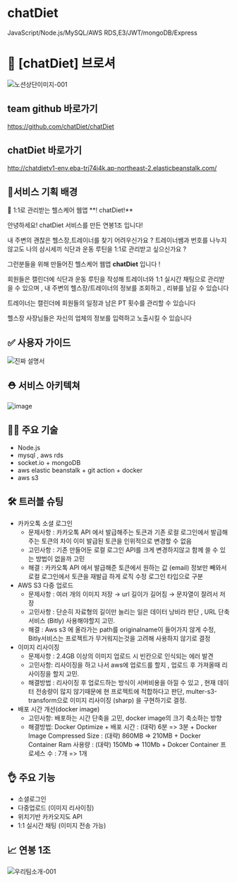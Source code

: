 # chatDiet
JavaScript/Node.js/MySQL/AWS RDS,E3/JWT/mongoDB/Express


# 🦾 [chatDiet] 브로셔

![노션상단이미지-001](https://github.com/chatDiet/chatDiet/assets/90279468/d3e95c01-52e3-4485-bc4b-574021bd7e6d)



## team github 바로가기

https://github.com/chatDiet/chatDiet



## chatDiet 바로가기

http://chatdietv1-env.eba-trj74i4k.ap-northeast-2.elasticbeanstalk.com/



## 🎯서비스 기획 배경

<aside>
📢 1:1로 관리받는 헬스케어 웹앱 **! chatDiet!**

안녕하세요! chatDiet 서비스를 만든 연봉1조 입니다!

내 주변의 괜찮은 헬스장,트레이너를 찾기 어려우신가요 ?  트레이너쌤과 번호를 나누지 않고도 나의 삼시세끼 식단과 운동 루틴을 1:1로 관리받고 싶으신가요 ?

그런분들을 위해 만들어진 헬스케어 웹앱  **chatDiet** 입니다 !

회원들은 캘린더에 식단과 운동 루틴을 작성해 트레이너와 1:1 실시간 채팅으로 관리받을 수 있으며 , 내 주변의 헬스장/트레이너의 정보를 조회하고 , 리뷰를 남길 수 있습니다

트레이너는 캘린더에 회원들의 일정과 남은 PT 횟수를 관리할 수 있습니다 

헬스장 사장님들은 자신의 업체의 정보를 입력하고 노출시킬 수 있습니다

</aside>



## ✅ 사용자 가이드

![진짜 설명서](https://github.com/hyem00/node_realmegosa/assets/90279468/b400278a-7637-434d-b8dc-1e50aee4d3e6)



## ⛑️ 서비스 아키텍쳐

![image](https://github.com/chatDiet/chatDiet/assets/90279468/53f4b6fb-5953-4d08-a261-796f8b9b68ed)






## 👨‍🏭 주요 기술

- Node.js
- mysql , aws rds
- socket.io + mongoDB
- aws elastic beanstalk + git action + docker
- aws s3
    
    

## 🛠️ 트러블 슈팅

- 카카오톡 소셜 로그인
    - 문제사항 :  카카오톡 API 에서 발급해주는 토큰과 기존 로컬 로그인에서 발급해주는 토큰의 차이
    이미 발급된 토큰을 인위적으로 변경할 수 없음
    - 고민사항 : 기존 만들어둔 로컬 로그인 API를 크게 변경하지않고 함께 쓸 수 있는 방법이 없을까 고민
    - 해결 : 카카오톡 API 에서 발급해준 토큰에서 원하는 값 (email) 정보만 빼와서 로컬 로그인에서 토큰을 재발급 하게 로직 수정
    로그인 타입으로 구분
- AWS S3 다중 업로드
    - 문제사항 : 여러 개의 이미지 저장 → url 길이가 길어짐 → 문자열이 잘려서 저장
    - 고민사항 : 단순히 자료형의 길이만 늘리는 일은 데이터 낭비라 판단 ,  URL 단축 서비스 (Bitly) 사용해야할지 고민.
    - 해결 : Aws s3 에 올라가는 path를 originalname이 들어가지 않게 수정, Bitly서비스는 프로젝트가 무거워지는것을 고려해 사용하지 않기로 결정
- 이미지 리사이징
    - 문제사항 : 2.4GB 이상의 이미지 업로드 시 빈칸으로 인식되는 에러 발견
    - 고민사항: 리사이징을 하고 나서 aws에 업로드를 할지 , 업로드 후 가져올때 리사이징을 할지 고민.
    - 해결방법 : 리사이징 후 업로드하는 방식이  서버비용을 아낄 수 있고 , 현재 데이터 전송량이 많지 않기때문에 현 프로젝트에 적합하다고 판단, multer-s3-transform으로 이미지 리사이징 (sharp) 을 구현하기로 결정.
- 배포 시간 개선(docker image)
    - 고민사항: 배포하는 시간 단축을 고민, docker image의 크기 축소하는 방향
    - 해결방법: Docker Optimize
          + 배포 시간 : (대략) 6분 => 3분
          + Docker Image Compressed Size : (대략) 860MB => 210MB
          + Docker Container Ram 사용량 : (대략) 150Mb => 110Mb
          + Dokcer Container 프로세스 수 : 7개 => 1개
    


## 👌 주요 기능

- 소셜로그인
- 다중업로드 (이미지 리사이징)
- 위치기반 카카오지도 API
- 1:1 실시간 채팅 (이미지 전송 가능)

## 📈 연봉 1조
![우리팀소개-001](https://github.com/hyem00/node_realmegosa/assets/90279468/1cc35925-344a-46c1-953e-896a7e070946)
